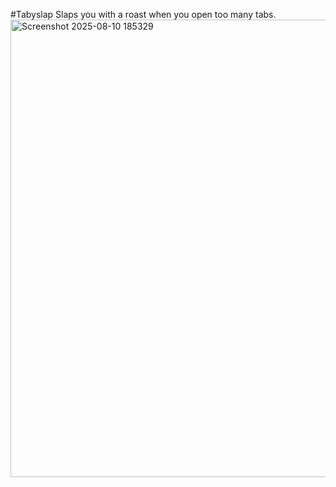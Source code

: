 #Tabyslap
Slaps you with a roast when you open too many tabs.
<img width="1360" height="732" alt="Screenshot 2025-08-10 185329" src="https://github.com/user-attachments/assets/aeb41908-a199-4689-a0bb-b05ea0207698" />
